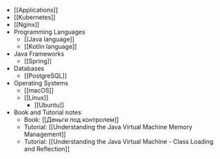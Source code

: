 - [[Applications]]
- [[Kubernetes]]
- [[Nginx]]
- Programming Languages
	- [[Java language]]
	- [[Kotlin language]]
- Java Frameworks
	- [[Spring]]
- Databases
	- [[PostgreSQL]]
- Operating Systems
	- [[macOS]]
	- [[Linux]]
		- [[Ubuntu]]
- Book and Tutorial notes
	- Book: [[Деньги под контролем]]
	- Tutorial: [[Understanding the Java Virtual Machine Memory Management]]
	- Tutorial: [[Understanding the Java Virtual Machine - Class Loading and Reflection]]